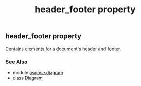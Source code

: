 ﻿---
title: header_footer property
second_title: Aspose.Diagram for Python via .NET API References
description: 
type: docs
weight: 290
url: /python-net/aspose.diagram/diagram/header_footer/
is_root: false
---

## header_footer property


Contains elements for a document's header and footer.

### See Also
* module [aspose.diagram](../../)
* class [Diagram](/diagram/python-net/aspose.diagram/diagram)
